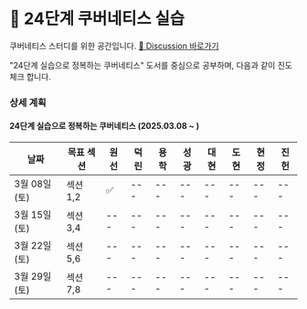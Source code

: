 # 🌱 24단계 쿠버네티스 실습

쿠버네티스 스터디를 위한 공간입니다. [📒 Discussion 바로가기](https://github.com/studystep24/kube24/discussions)  

"24단계 실습으로 정복하는 쿠버네티스" 도서를 중심으로 공부하며, 다음과 같이 진도체크 합니다.

### 상세 계획
    
#### 24단계 실습으로 정복하는 쿠버네티스 (2025.03.08 ~ )
| 날짜 | 목표 섹션 | 원선 | 덕린 | 용학 | 성광 | 대현 | 도현 | 현정 | 진헌 |
| --- | ------- | --- | --- | ---| ---|---- | ----| --- | --- |
| 3월 08일(토)  | 섹션1,2 | ✅ | --- | --- | --- | --- | --- | --- | --- | 
| 3월 15일(토)  | 섹션3,4 | --- | --- | --- | --- | --- | --- | --- | --- | 
| 3월 22일(토)  | 섹션5,6 | --- | --- | --- | --- | --- | --- | --- | --- | 
| 3월 29일(토)  | 섹션7,8 | --- | --- | --- | --- | --- | --- | --- | --- | 
